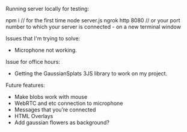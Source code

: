 Running server locally for testing:

npm i // for the first time
node server.js
ngrok http 8080 // or your port number to which your server is connected - on a new terminal window

Issues that I'm trying to solve:
- Microphone not working.


Issue for office hours:
- Getting the GaussianSplats 3JS library to work on my project.


Future features:
- Make blobs work with mouse
- WebRTC and etc connection to microphone
- Messages that you’re connected
- HTML Overlays
- Add gaussian flowers as background?
